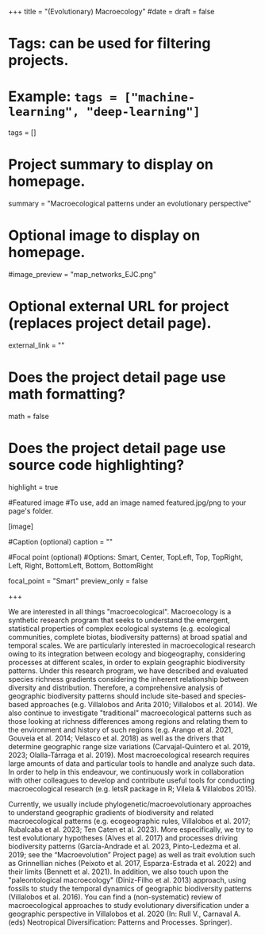 +++
title = "(Evolutionary) Macroecology"
#date = 
draft = false
  
# Tags: can be used for filtering projects.
# Example: `tags = ["machine-learning", "deep-learning"]`
tags = []
  
# Project summary to display on homepage.
summary = "Macroecological patterns under an evolutionary perspective"
  
# Optional image to display on homepage.
#image_preview = "map_networks_EJC.png"
  
# Optional external URL for project (replaces project detail page).
external_link = ""
  
# Does the project detail page use math formatting?
math = false
  
# Does the project detail page use source code highlighting?
highlight = true

#Featured image
#To use, add an image named featured.jpg/png to your page's folder.

[image]

#Caption (optional)
caption = ""

#Focal point (optional)
#Options: Smart, Center, TopLeft, Top, TopRight, Left, Right, BottomLeft, Bottom, BottomRight

focal_point = "Smart"
preview_only = false 


+++

We are interested in all things "macroecological". Macroecology is a synthetic research program that seeks to understand the emergent, statistical properties of complex ecological systems (e.g. ecological communities, complete biotas, biodiversity patterns) at broad spatial and temporal scales. We are particularly interested in macroecological research owing to its integration between ecology and biogeography, considering processes at different scales, in order to explain geographic biodiversity patterns. Under this research program, we have described and evaluated species richness gradients considering the inherent relationship between diversity and distribution. Therefore, a comprehensive analysis of geographic biodiversity patterns should include site-based and species-based approaches (e.g. Villalobos and Arita 2010; Villalobos et al. 2014). We also continue to investigate "traditional" macroecological patterns such as those looking at richness differences among regions and relating them to the environment and history of such regions (e.g. Arango et al. 2021, Gouveia et al. 2014; Velasco et al. 2018) as well as the drivers that determine geographic range size variations (Carvajal-Quintero et al. 2019, 2023; Olalla-Tárraga et al. 2019). Most macroecological research requires large amounts of data and particular tools to handle and analyze such data. In order to help in this endeavour, we continuously work in collaboration with other colleagues to develop and contribute useful tools for conducting macroecological research (e.g. letsR package in R; Vilela & Villalobos 2015).

Currently, we usually include phylogenetic/macroevolutionary approaches to understand geographic gradients of biodiversity and related macroecological patterns (e.g. ecogeographic rules, Villalobos et al. 2017; Rubalcaba et al. 2023; Ten Caten et al. 2023). More especifically, we try to test evolutionary hypotheses (Alves et al. 2017) and processes driving biodiversity patterns (García-Andrade et al. 2023, Pinto-Ledezma et al. 2019; see the “Macroevolution” Project page) as well as trait evolution such as Grinnellian niches (Peixoto et al. 2017, Esparza-Estrada et al. 2022) and their limits (Bennett et al. 2021). In addition, we also touch upon the "paleontological macroecology" (Diniz-Filho et al. 2013) approach, using fossils to study the temporal dynamics of geographic biodiversity patterns (Villalobos et al. 2016). You can find a (non-systematic) review of macroecological approaches to study evolutionary diversification under a geographic perspective in Villalobos et al. 2020 (In: Rull V., Carnaval A. (eds) Neotropical Diversification: Patterns and Processes. Springer).
